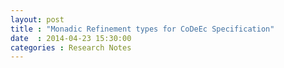 ```yaml
---
layout: post
title : "Monadic Refinement types for CoDeEc Specification"
date  : 2014-04-23 15:30:00
categories : Research Notes
---
```

